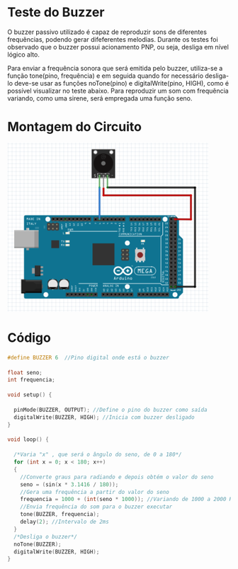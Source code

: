 # Teste do Buzzer

O buzzer passivo utilizado é capaz de reproduzir sons de diferentes frequências, podendo gerar difeferentes melodias. Durante os testes foi observado que o buzzer possui acionamento PNP, ou seja, desliga em nível lógico alto.

Para enviar a frequência sonora que será emitida pelo buzzer, utiliza-se a função tone(pino, frequência) e em seguida quando for necessário desliga-lo deve-se usar as funções noTone(pino) e digitalWrite(pino, HIGH), como é possível visualizar no teste abaixo. Para reproduzir um som com frequência variando, como uma sirene, será empregada uma função seno.

# Montagem do Circuito

![esquema de montagem do buzzer](../Figuras/buzzerteste.png)

# Código

~~~C
#define BUZZER 6  //Pino digital onde está o buzzer

float seno;
int frequencia;

void setup() {

  pinMode(BUZZER, OUTPUT); //Define o pino do buzzer como saída
  digitalWrite(BUZZER, HIGH); //Inicia com buzzer desligado
}

void loop() {

  /*Varia "x" , que será o ângulo do seno, de 0 a 180*/
  for (int x = 0; x < 180; x++)
  {
    //Converte graus para radiando e depois obtém o valor do seno
    seno = (sin(x * 3.1416 / 180));
    //Gera uma frequência a partir do valor do seno
    frequencia = 1000 + (int(seno * 1000)); //Variando de 1000 a 2000 Hz
    //Envia frequência do som para o buzzer executar
    tone(BUZZER, frequencia);
    delay(2); //Intervalo de 2ms
  }
  /*Desliga o buzzer*/
  noTone(BUZZER);
  digitalWrite(BUZZER, HIGH);
}
~~~


